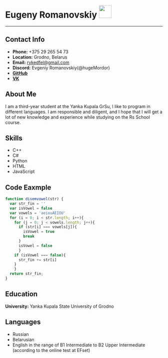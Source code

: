# Eugeny Romanovskiy <img src="https://avatars.githubusercontent.com/u/72040616?v=4б" width="40" height="40">

-----------------------------------------------
## Contact Info
* **Phone:** +375 29 265 54 73
* **Location:** Grodno, Belarus
* **Email:** rykedfel@gmail.com
* **Discord:** Evgeniy Romanovskiy(@hugeMordor)
* [**GitHub**](https://github.com/hugeMordor)
* [**VK**](https://vk.com/e.romanovsky2000)

## About Me
I am a third-year student at the Yanka Kupala GrSu, I like to program in different languages. I am responsible and diligent, and I hope that I will get a lot of new knowledge and experience while studying on the Rs School course.
## Skills
* C++
* C#
* Python
* HTML
* JavaScript
## Code Eaxmple
```javascript
function disemvowel(str) {
  var str_fin = ''
  var isVowel = false
  var vowels = 'aeiouAEIOU'
  for (i = 0; i < str.length; i++){
    for (j = 0; j < vowels.length; j++){
      if (str[i] === vowels[j]){
        isVowel = true
        break
      }
      isVowel = false
      }
    if (isVowel === false){
      str_fin += str[i]
    }
    } 
  return str_fin;
}
```
## Education
**University:** Yanka Kupala State University of Grodno
## Languages
* Russian
* Belarusian
* English in the range of B1 Intermediate to B2 Upper Intermediate (according to the online test at EFset)